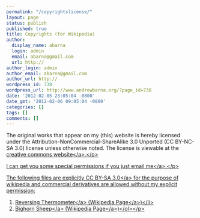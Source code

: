 ```yaml
---
permalink: "/copyrightslicense/"
layout: page
status: publish
published: true
title: Copyrights (for Wikipedia)
author:
  display_name: abarna
  login: admin
  email: abarna@gmail.com
  url: http://
author_login: admin
author_email: abarna@gmail.com
author_url: http://
wordpress_id: 738
wordpress_url: http://www.andrewbarna.org/?page_id=738
date: '2012-02-05 23:05:04 -0800'
date_gmt: '2012-02-06 09:05:04 -0800'
categories: []
tags: []
comments: []
---
```

<p>The original works that appear on my (this) website is hereby licensed under the Attribution-NonCommercial-ShareAlike 3.0 Unported (CC BY-NC-SA 3.0) license unless otherwise noted. The license is viewable at the <a href='http:&#47;&#47;creativecommons.org&#47;licenses&#47;by-nc-sa&#47;3.0&#47;'>creative commons website<&#47;a>.<&#47;p></p>
<p>I can get you some special permissions if you just <a href='mailto:copyrights@andrewbarna.org'>email me<&#47;a>.<&#47;p></p>
<p>The following files are explicitly <a href='http:&#47;&#47;creativecommons.org&#47;licenses&#47;by-sa&#47;3.0&#47;'>CC BY-SA 3.0<&#47;a> for the purpose of wikipedia and commercial derivatives are allowed without my explicit permission:
<ol>
<li><a href='http:&#47;&#47;andrewbarna.org&#47;photos&#47;gallery3&#47;index.php&#47;2009SIO&#47;CIMG1538'>Reversing Thermometer<&#47;a> (<a href='http:&#47;&#47;en.wikipedia.org&#47;wiki&#47;File:Rtherm.JPG'>Wikipedia Page<&#47;a>)<&#47;li>
<li><a href='http:&#47;&#47;andrewbarna.org&#47;photos&#47;gallery3&#47;index.php&#47;2007-Hellhole-Canyon&#47;DSC_1838-JPG'>Bighorn Sheep<&#47;a> (<a href='http:&#47;&#47;en.wikipedia.org&#47;wiki&#47;File:Desert_Bighorn_Barna_Cropped.jpg'>Wikipedia Page<&#47;a>)<&#47;ol><&#47;p></p>
